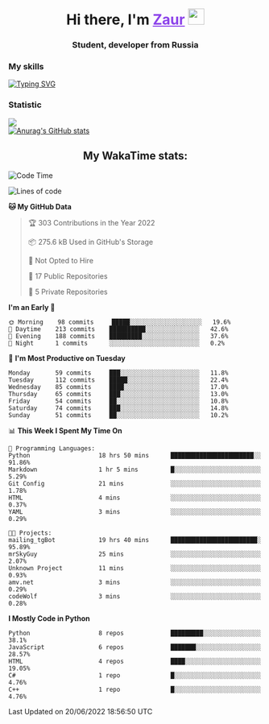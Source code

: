 <h1 align="center">
    Hi there, I'm 
    <a href="https://t.me/skyguy" target="_blank" style="color: #8C43EA">Zaur</a>
    <img src="https://github.com/blackcater/blackcater/raw/main/images/Hi.gif" height="32">
</h1>

<h3 align="center">
    Student, developer from Russia
</h3>  

### **My skills**
[![Typing SVG](https://readme-typing-svg.herokuapp.com?font=Oxanium&duration=3000&color=8C43EA&height=30&lines=Python%2C+JavaScript;Flask;Django+(in+near+future);React.js;HTML%2C+CSS+(SCSS))](https://git.io/typing-svg)

### **Statistic**
![](https://komarev.com/ghpvc/?username=mrskyguy&color=8C43EA)  
[![Anurag's GitHub stats](https://github-readme-stats.vercel.app/api?username=mrskyguy&count_private=true&show_icons=true&title_color=8C43EA&icon_color=BE57EA&bg_color=30,191919,341b56&text_color=B1B1B1&border_radius=10&hide_border=true&include_all_commits=1)](https://github.com/anuraghazra/github-readme-stats)  


<h2 align="center"> My WakaTime stats: </h2>

<!--START_SECTION:waka-->
![Code Time](http://img.shields.io/badge/Code%20Time-298%20hrs%2025%20mins-blue)

![Lines of code](https://img.shields.io/badge/From%20Hello%20World%20I%27ve%20Written-200%20Thousand%20lines%20of%20code-blue)

**🐱 My GitHub Data** 

> 🏆 303 Contributions in the Year 2022
 > 
> 📦 275.6 kB Used in GitHub's Storage 
 > 
> 🚫 Not Opted to Hire
 > 
> 📜 17 Public Repositories 
 > 
> 🔑 5 Private Repositories  
 > 
**I'm an Early 🐤** 

```text
🌞 Morning    98 commits     █████░░░░░░░░░░░░░░░░░░░░   19.6% 
🌆 Daytime    213 commits    ██████████░░░░░░░░░░░░░░░   42.6% 
🌃 Evening    188 commits    █████████░░░░░░░░░░░░░░░░   37.6% 
🌙 Night      1 commits      ░░░░░░░░░░░░░░░░░░░░░░░░░   0.2%

```
📅 **I'm Most Productive on Tuesday** 

```text
Monday       59 commits     ███░░░░░░░░░░░░░░░░░░░░░░   11.8% 
Tuesday      112 commits    █████░░░░░░░░░░░░░░░░░░░░   22.4% 
Wednesday    85 commits     ████░░░░░░░░░░░░░░░░░░░░░   17.0% 
Thursday     65 commits     ███░░░░░░░░░░░░░░░░░░░░░░   13.0% 
Friday       54 commits     ██░░░░░░░░░░░░░░░░░░░░░░░   10.8% 
Saturday     74 commits     ███░░░░░░░░░░░░░░░░░░░░░░   14.8% 
Sunday       51 commits     ██░░░░░░░░░░░░░░░░░░░░░░░   10.2%

```


📊 **This Week I Spent My Time On** 

```text
💬 Programming Languages: 
Python                   18 hrs 50 mins      ███████████████████████░░   91.86% 
Markdown                 1 hr 5 mins         █░░░░░░░░░░░░░░░░░░░░░░░░   5.29% 
Git Config               21 mins             ░░░░░░░░░░░░░░░░░░░░░░░░░   1.78% 
HTML                     4 mins              ░░░░░░░░░░░░░░░░░░░░░░░░░   0.37% 
YAML                     3 mins              ░░░░░░░░░░░░░░░░░░░░░░░░░   0.29%

🐱‍💻 Projects: 
mailing_tgBot            19 hrs 40 mins      ████████████████████████░   95.89% 
mrSkyGuy                 25 mins             ░░░░░░░░░░░░░░░░░░░░░░░░░   2.07% 
Unknown Project          11 mins             ░░░░░░░░░░░░░░░░░░░░░░░░░   0.93% 
amv.net                  3 mins              ░░░░░░░░░░░░░░░░░░░░░░░░░   0.29% 
codeWolf                 3 mins              ░░░░░░░░░░░░░░░░░░░░░░░░░   0.28%

```

**I Mostly Code in Python** 

```text
Python                   8 repos             █████████░░░░░░░░░░░░░░░░   38.1% 
JavaScript               6 repos             ███████░░░░░░░░░░░░░░░░░░   28.57% 
HTML                     4 repos             ████░░░░░░░░░░░░░░░░░░░░░   19.05% 
C#                       1 repo              █░░░░░░░░░░░░░░░░░░░░░░░░   4.76% 
C++                      1 repo              █░░░░░░░░░░░░░░░░░░░░░░░░   4.76%

```



 Last Updated on 20/06/2022 18:56:50 UTC
<!--END_SECTION:waka-->
